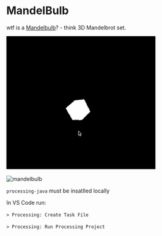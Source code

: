 # MandelBulb

wtf is a [Mandelbulb](https://en.wikipedia.org/wiki/Mandelbulb)? - think 3D Mandelbrot set.

![point cloud](https://github.com/schm00g/mandelbulb/blob/main/point-cloud.gif)

![mandelbulb](https://github.com/schm00g/mandelbulb/blob/main/mandelbulb.gif)

`processing-java` must be insatlled locally

In VS Code run: 

`> Processing: Create Task File`

`> Processing: Run Processing Project`
